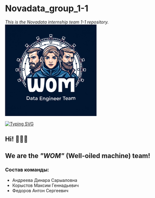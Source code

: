 # Novadata_group_1-1
_This is the Novadata internship team 1-1 repository._<br>
![](300.png)<br>

[![Typing SVG](https://readme-typing-svg.herokuapp.com?color=3355ff&font=Lobster&height=150&size=70&center=false&lines=---WOM---)](https://git.io/typing-svg)
## Hi! 👋👋👋
## We are the _"WOM"_ (Well-oiled machine) team! 
### Состав команды: 
- Андреева Динара Сарыаловна
- Корыстов Максим Геннадьевич
- Федоров Антон Сергеевич


